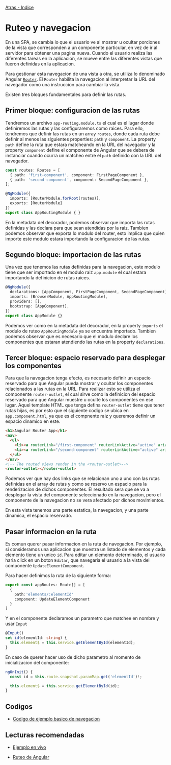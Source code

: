 [Atras - Indice](https://github.com/daniel18acevedo/DA2-Tecnologia/tree/angular-navigation)

# Ruteo y navegacion

En una SPA, se cambia lo que el usuario ve al mostrar u ocultar porciones de la vista que corresponden a un componente particular, en vez de ir al servidor para obtener una pagina nueva. Cuando el usuario realiza las diferentes tareas en la aplicacion, se mueve entre las diferentes vistas que fueron definidas en la aplicacion.

Para gestionar esta navegacion de una vista a otra, se utiliza lo denominado Angular [`Router`](https://v17.angular.io/api/router/Router). El `Router` habilita la navegacion al interpretar la URL del navegador como una instruccion para cambiar la vista.

Existen tres bloques fundamentales para definir las rutas.

## Primer bloque: configuracion de las rutas

Tendremos un archivo `app-routing.module.ts` el cual es el lugar donde definiremos las rutas y las configuraremos como raices. Para ello, tendremos que definir las rutas en un array `routes`, donde cada ruta debe definir al menos las siguientes properties: `path` y `component`. La property `path` define la ruta que estara matcheando en la URL del navegador y la property `component` define el componente de Angular que se debera de instanciar cuando ocurra un matcheo entre el `path` definido con la URL del navegador.

```TypeScript
const routes: Routes = [
  { path: 'first-component', component: FirstPageComponent },
  { path: 'second-component', component: SecondPageComponent },
];

@NgModule({
  imports: [RouterModule.forRoot(routes)],
  exports: [RouterModule]
})
export class AppRoutingModule { }
```

En la metadata del decorador, podemos observar que importa las rutas definidas y las declara para que sean atendidas por la raiz. Tambien podemos observar que exporta lo modulo del router, esto implica que quien importe este modulo estara importando la configuracion de las rutas.

## Segundo bloque: importacion de las rutas

Una vez que tenemos las rutas definidas para la navegacion, este modulo tiene que ser importado en el modulo raiz `app.module` el cual estara importando la definicion de rutas raices.

```TypeScript
@NgModule({
  declarations: [AppComponent, FirstPageComponent, SecondPageComponent],
  imports: [BrowserModule, AppRoutingModule],
  providers: [],
  bootstrap: [AppComponent],
})
export class AppModule {}
```

Podemos ver como en la metadata del decorador, en la property `imports` el modulo de ruteo `AppRoutingModule` ya se encuentra importado. Tambien podemos observar que es necesario que el modulo declare los componentes que estaran atendiendo las rutas en la property `declarations`.

## Tercer bloque: espacio reservado para desplegar los componentes

Para que la navegacion tenga efecto, es necesario definir un espacio reservado para que Angular pueda mostrar y ocultar los componentes relacionados a las rutas en la URL. Para realizar esto se utiliza el componente `router-outlet`, el cual sirve como la definicion del espacio reservado para que Angular muestre u oculte los componentes en ese lugar. Aquel template HTML que tenga defina `router-outlet` tiene que tener rutas hijas, es por esto que el siguiente codigo se ubica en `app.component.html`, ya que es el compnente raiz y queremos definir un espacio dinamico en este.

```HTML
<h1>Angular Router App</h1>
<nav>
  <ul>
    <li><a routerLink="/first-component" routerLinkActive="active" ariaCurrentWhenActive="page">First Component</a></li>
    <li><a routerLink="/second-component" routerLinkActive="active" ariaCurrentWhenActive="page">Second Component</a></li>
  </ul>
</nav>
<!-- The routed views render in the <router-outlet>-->
<router-outlet></router-outlet>
```

Podemos ver que hay dos links que se relacionan uno a uno con las rutas definidas en el array de rutas y como se reservo un espacio para la renderizacion de dichos componentes. El resultado sera que se va a desplegar la vista del componente seleccionado en la navegacion, pero el componente de la navegacion no se vera afectado por dichos movimientos.

En esta vista tenemos una parte estatica, la navegacion, y una parte dinamica, el espacio reservado.

## Pasar informacion en la ruta

Es comun querer pasar informacion en la ruta de navegacion. Por ejemplo, si consideramos una aplicacion que muestra un listado de elementos y cada elemento tiene un unico `id`. Para editar un elemento determinado, el usuario haria click en un boton `Editar`, que navegaria el usuario a la vista del componente `UpdateElementComponent`.

Para hacer definimos la ruta de la siguiente forma:

```TypeScript
export const appRoutes: Route[] = [
  {
    path:'elements/:elementId'
    component: UpdateElementComponent
  }
]
```

Y en el componente declaramos un parametro que matchee en nombre y usar `Input`

```TypeScript
@Input()
set id(elementId: string) {
  this.element$ = this.service.getElementById(elementId);
}
```

En caso de querer hacer uso de dicho parametro al momento de inicializacion del componente:

```TypeScript
ngOnInit() {
  const id = this.route.snapshot.paramMap.get('elementId')!;

  this.element$ = this.service.getElementById(id);
}
```

## Codigos

- [Codigo de ejemplo basico de navegacion](https://github.com/daniel18acevedo/DA2-Tecnologia/tree/angular-navigation/1-%20Angular%20application/MyNavigationExampleApp)

## Lecturas recomendadas

- [Ejemplo en vivo](https://stackblitz.com/run?file=src/app/app-routing.module.ts)

- [Ruteo de Angular](https://v17.angular.io/guide/routing-overview)
